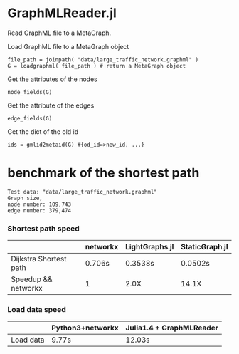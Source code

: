 # GraphMLReader.jl
Read GraphML file to a MetaGraph.

Load GraphML file to a MetaGraph object
```
file_path = joinpath( "data/large_traffic_network.graphml" )
G = loadgraphml( file_path ) # return a MetaGraph object
```

Get the attributes of the nodes
```
node_fields(G)
```

Get the attribute of the edges
```
edge_fields(G)
```

Get the dict of the old id 
```
ids = gmlid2metaid(G) #{od_id=>new_id, ...}
```

# benchmark of the shortest path 
```
Test data: "data/large_traffic_network.graphml" 
Graph size,
node number: 109,743  
edge number: 379,474
```

### Shortest path speed
|                                      | networkx     | LightGraphs.jl |  StaticGraph.jl  |
|---                                  |---                  |---                    |---                      |
| Dijkstra Shortest path  | 0.706s          | 0.3538s          | 0.0502s            |
| Speedup && networkx| 1                   | 2.0X                | 14.1X               |


### Load data speed
|           | Python3+networkx   | Julia1.4 + GraphMLReader   | 
|---        |---                 |---                         |
| Load data | 9.77s              | 12.03s                     |   
